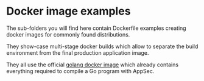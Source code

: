 # Docker image examples

The sub-folders you will find here contain Dockerfile examples creating docker
images for commonly found distributions.

They show-case multi-stage docker builds which allow to separate the build
environment from the final production application image.

They all use the official [golang docker image](https://hub.docker.com/_/golang)
which already contains everything required to compile a Go program with AppSec.
